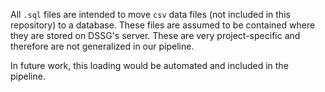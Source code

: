 All `.sql` files are intended to move `csv` data files (not included in this repository) to a database. These files are assumed to be contained where they are stored on DSSG's server. These are very project-specific and therefore are not generalized in our pipeline.

In future work, this loading would be automated and included in the pipeline.
